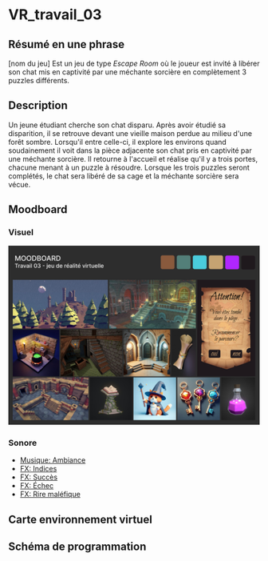 # VR_travail_03
## Résumé en une phrase
[nom du jeu] Est un jeu de type *Escape Room* où le joueur est invité à libérer son chat mis en captivité par une méchante sorcière en complètement 3 puzzles différents.

## Description
Un jeune étudiant cherche son chat disparu. Après avoir étudié sa disparition, il se retrouve devant une vieille maison perdue au milieu d'une forêt sombre. Lorsqu'il entre celle-ci, il explore les environs quand soudainement il voit dans la pièce adjacente son chat pris en captivité par une méchante sorcière. Il retourne à l'accueil et réalise qu'il y a trois portes, chacune menant à un puzzle à résoudre. Lorsque les trois puzzles seront complétés, le chat sera libéré de sa cage et la méchante sorcière sera vécue.

## Moodboard

### Visuel
![Moodboard](medias/moodboard_vr_proj03.png)

### Sonore
- [Musique: Ambiance](https://michaelghelfi.bandcamp.com/track/rangers-cabin)
- [FX: Indices](https://pixabay.com/sound-effects/game-bonus-144751/)
- [FX: Succès](https://pixabay.com/sound-effects/level-up-4-243762/)
- [FX: Échec](https://pixabay.com/sound-effects/failure-drum-sound-effect-2-7184/)
- [FX: Rire maléfique](https://pixabay.com/sound-effects/evil-laugh-89423/)

## Carte environnement virtuel

## Schéma de programmation
